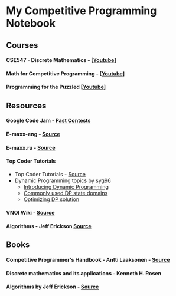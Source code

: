 
# My Competitive Programming Notebook

## Courses
#### CSE547 - Discrete Mathematics - [[Youtube](https://www.youtube.com/playlist?list=PL462275E91FC7844D)]
#### Math for Competitive Programming - [[Youtube](https://www.youtube.com/playlist?list=PLPt2dINI2MIY7l5zyFd1W28rei3b-AXaJ)]
#### Programming for the Puzzled [[Youtube](https://www.youtube.com/playlist?list=PLUl4u3cNGP62QumaaZtCCjkID-NgqrleA)]

## Resources
#### Google Code Jam - [Past Contests](https://code.google.com/codejam/past-contests)
#### E-maxx-eng - [Source](https://e-maxx-eng.appspot.com/)
#### E-maxx.ru - [Source](http://e-maxx.ru/)
#### Top Coder Tutorials
- Top Coder Tutorials - [Source](https://www.topcoder.com/community/data-science/data-science-tutorials/)
- Dynamic Programming topics by [syg96](https://www.topcoder.com/members/syg96)
    + [Introducing Dynamic Programming](https://apps.topcoder.com/forums/?module=Thread&start=0&threadID=700080)
    + [Commonly used DP state domains](https://apps.topcoder.com/forums/?module=Thread&start=0&threadID=697369)
    + [Optimizing DP solution](https://apps.topcoder.com/forums/?module=Thread&start=0&threadID=697925)

#### VNOI Wiki - [Source](http://vnoi.info/wiki/Home)
#### Algorithms - Jeff Erickson [Source](http://jeffe.cs.illinois.edu/teaching/algorithms/)

## Books
#### Competitive Programmer's Handbook - Antti Laaksonen - [Source](https://github.com/pllk/cphb)
#### Discrete mathematics and its applications - Kenneth H. Rosen
#### Algorithms by Jeff Erickson - [Source](http://jeffe.cs.illinois.edu/teaching/algorithms/#book)
